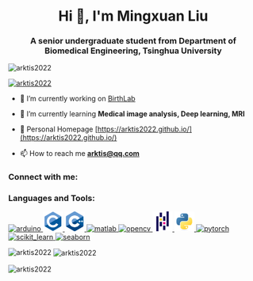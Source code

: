 <h1 align="center">Hi 👋, I'm Mingxuan Liu</h1>
<h3 align="center">A senior undergraduate student from Department of Biomedical Engineering, Tsinghua University</h3>

<p align="left"> <img src="https://komarev.com/ghpvc/?username=arktis2022&label=Profile%20views&color=0e75b6&style=flat" alt="arktis2022" /> </p>

<p align="left"> <a href="https://github.com/ryo-ma/github-profile-trophy"><img src="https://github-profile-trophy.vercel.app/?username=arktis2022" alt="arktis2022" /></a> </p>

- 🔭 I’m currently working on [BirthLab](https://birthlab.github.io/)

- 🌱 I’m currently learning **Medical image analysis, Deep learning, MRI**

- 👯 Personal Homepage [https://arktis2022.github.io/](https://arktis2022.github.io/)

- 📫 How to reach me **arktis@qq.com**

<h3 align="left">Connect with me:</h3>
<p align="left">
</p>

<h3 align="left">Languages and Tools:</h3>
<p align="left"> <a href="https://www.arduino.cc/" target="_blank" rel="noreferrer"> <img src="https://cdn.worldvectorlogo.com/logos/arduino-1.svg" alt="arduino" width="40" height="40"/> </a> <a href="https://www.cprogramming.com/" target="_blank" rel="noreferrer"> <img src="https://raw.githubusercontent.com/devicons/devicon/master/icons/c/c-original.svg" alt="c" width="40" height="40"/> </a> <a href="https://www.w3schools.com/cpp/" target="_blank" rel="noreferrer"> <img src="https://raw.githubusercontent.com/devicons/devicon/master/icons/cplusplus/cplusplus-original.svg" alt="cplusplus" width="40" height="40"/> </a> <a href="https://www.mathworks.com/" target="_blank" rel="noreferrer"> <img src="https://upload.wikimedia.org/wikipedia/commons/2/21/Matlab_Logo.png" alt="matlab" width="40" height="40"/> </a> <a href="https://opencv.org/" target="_blank" rel="noreferrer"> <img src="https://www.vectorlogo.zone/logos/opencv/opencv-icon.svg" alt="opencv" width="40" height="40"/> </a> <a href="https://pandas.pydata.org/" target="_blank" rel="noreferrer"> <img src="https://raw.githubusercontent.com/devicons/devicon/2ae2a900d2f041da66e950e4d48052658d850630/icons/pandas/pandas-original.svg" alt="pandas" width="40" height="40"/> </a> <a href="https://www.python.org" target="_blank" rel="noreferrer"> <img src="https://raw.githubusercontent.com/devicons/devicon/master/icons/python/python-original.svg" alt="python" width="40" height="40"/> </a> <a href="https://pytorch.org/" target="_blank" rel="noreferrer"> <img src="https://www.vectorlogo.zone/logos/pytorch/pytorch-icon.svg" alt="pytorch" width="40" height="40"/> </a> <a href="https://scikit-learn.org/" target="_blank" rel="noreferrer"> <img src="https://upload.wikimedia.org/wikipedia/commons/0/05/Scikit_learn_logo_small.svg" alt="scikit_learn" width="40" height="40"/> </a> <a href="https://seaborn.pydata.org/" target="_blank" rel="noreferrer"> <img src="https://seaborn.pydata.org/_images/logo-mark-lightbg.svg" alt="seaborn" width="40" height="40"/> </a> </p>

<p><img align="left" src="https://github-readme-stats.vercel.app/api/top-langs?username=arktis2022&show_icons=true&locale=en&layout=compact" alt="arktis2022" /></p>

<p>&nbsp;<img align="center" src="https://github-readme-stats.vercel.app/api?username=arktis2022&show_icons=true&locale=en" alt="arktis2022" /></p>

<p><img align="center" src="https://github-readme-streak-stats.herokuapp.com/?user=arktis2022&" alt="arktis2022" /></p>
